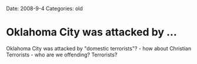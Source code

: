 Date: 2008-9-4
Categories: old

# Oklahoma City was attacked by ...

Oklahoma City was attacked by "domestic terrorists"? - how about Christian Terrorists - who are we offending? Terrorists?
